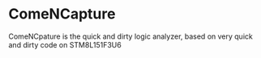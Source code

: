 # ComeNCapture
ComeNCpature is the quick and dirty logic analyzer, based on very quick and dirty code on STM8L151F3U6
